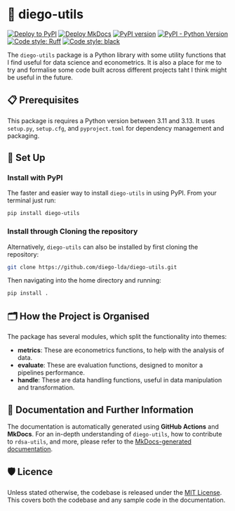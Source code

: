 # 🧰 diego-utils

[![Deploy to PyPI](https://github.com/diego-lda/diego-utils/actions/workflows/deploy_pypi.yaml/badge.svg?branch=main)](https://github.com/diego-lda/diego-utils/actions/workflows/deploy_pypi.yaml)
[![Deploy MkDocs](https://github.com/diego-lda/diego-utils/actions/workflows/deploy_mkdocs.yaml/badge.svg?branch=main)](https://github.com/diego-lda/diego-utils/actions/workflows/deploy_mkdocs.yaml)
[![PyPI version](https://badge.fury.io/py/diego-utils.svg)](https://pypi.org/project/diego-utils/)
[![PyPI - Python Version](https://img.shields.io/pypi/pyversions/diego-utils.svg)](#)
[![Code style: Ruff](https://img.shields.io/endpoint?url=https://raw.githubusercontent.com/astral-sh/ruff/main/assets/badge/v2.json)](https://github.com/astral-sh/ruff)
[![Code style: black](https://img.shields.io/badge/code%20style-black-000000.svg)](https://github.com/psf/black)

The `diego-utils` package is a Python library with some utility functions that I find useful for data science and econometrics.
It is also a place for me to try and formalise some code built across different projects taht I think might be useful in the future.

## 📋 Prerequisites

This package is requires a Python version between 3.11 and 3.13.
It uses `setup.py`, `setup.cfg`, and `pyproject.toml` for dependency management and packaging.

## 🛫 Set Up

### Install with PyPI

The faster and easier way to install `diego-utils` in using PyPI. From your terminal just run:

```bash
pip install diego-utils
```

### Install through Cloning the repository

Alternatively, `diego-utils` can also be installed by first cloning the repository:

```bash
git clone https://github.com/diego-lda/diego-utils.git
```

Then navigating into the home directory and running:

```bash
pip install .
```

## 🗂️ How the Project is Organised

The package has several modules, which split the functionality into themes:

- **metrics**: These are econometrics functions, to help with the analysis of data.
- **evaluate**: These are evaluation functions, designed to monitor a pipelines performance.
- **handle**: These are data handling functions, useful in data manipulation and transformation.

## 📖 Documentation and Further Information

The documentation is automatically generated using **GitHub Actions** and **MkDocs**.
For an in-depth understanding of `diego-utils`, how to contribute to `rdsa-utils`, and more, please refer to the [MkDocs-generated documentation](https://diego-lda.github.io/diego-utils/).

## 🛡️ Licence

Unless stated otherwise, the codebase is released under the [MIT License][mit].
This covers both the codebase and any sample code in the documentation.

[mit]: LICENSE
